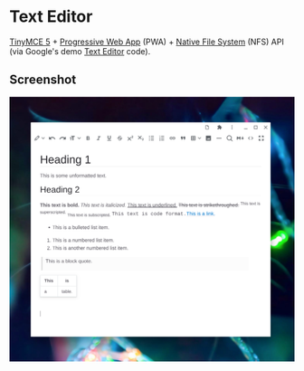 # Text Editor

[TinyMCE 5](https://www.tiny.cloud/) + [Progressive Web App](https://web.dev/progressive-web-apps/) (PWA) + [Native File System](https://web.dev/native-file-system/) (NFS) API (via Google's demo [Text Editor](https://github.com/GoogleChromeLabs/text-editor) code).

## Screenshot

![Screenshot](/screenshot.png)